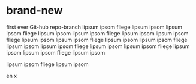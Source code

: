 # brand-new
first ever Git-hub repo-branch
lipsum ipsom fliege lipsum ipsom lipsum ipsom fliege lipsum ipsom lipsum ipsom fliege lipsum ipsom 
lipsum ipsom fliege lipsum ipsom 
lipsum ipsom fliege lipsum ipsom lipsum ipsom fliege lipsum ipsom 
lipsum ipsom fliege lipsum ipsom 
lipsum ipsom fliege lipsum ipsom 
lipsum ipsom fliege lipsum ipsom 

lipsum ipsom fliege lipsum ipsom 

en x
